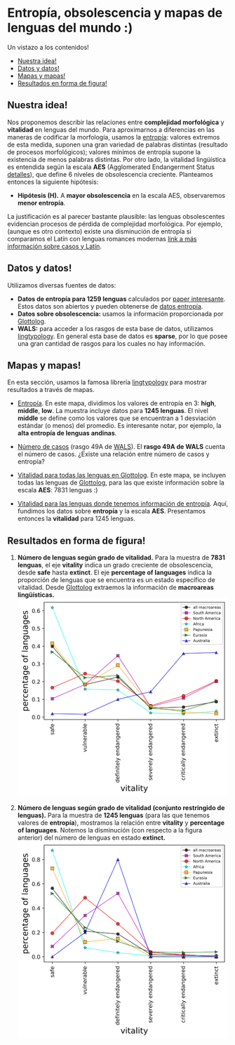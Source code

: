 # Entropía, obsolescencia y mapas de lenguas del mundo :)

Un vistazo a los contenidos!

  * [Nuestra idea!](#nuestra-idea)
  * [Datos y datos!](#datos-y-datos)
  * [Mapas y mapas!](#mapas-y-mapas)
  * [Resultados en forma de figura!](#resultados-en-forma-de-figura)

## Nuestra idea!
Nos proponemos describir las relaciones entre **complejidad morfológica** y **vitalidad** en lenguas del mundo. Para aproximarnos a diferencias en las maneras de codificar la morfología, usamos la [entropía](http://www.christianbentz.de/Papers/Bentz%20et%20al.%20(2017)%20The%20entropy%20of%20words.pdf): valores extremos de esta medida, suponen una gran variedad de palabras distintas (resultado de procesos morfológicos); valores mínimos de entropía supone la existencia de menos palabras distintas. Por otro lado, la vitalidad lingüística es entendida según la escala **AES** (Agglomerated Endangerment Status [detalles](https://glottolog.org/glottolog/glottologinformation)), que define 6 niveles de obsolescencia creciente. Planteamos entonces la siguiente hipótesis:

* **Hipótesis (H).** A **mayor obsolescencia** en la escala AES, observaremos **menor entropía**. 

La justificación es al parecer bastante plausible: las lenguas obsolescentes evidencian procesos de pérdida de complejidad morfológica. Por ejemplo,(aunque es otro contexto) existe una disminución de entropía si comparamos el Latín con lenguas romances modernas [link a más información sobre casos y Latín](https://www.aclweb.org/anthology/W16-4125.pdf). 

## Datos y datos!

Utilizamos diversas fuentes de datos:

* **Datos de entropía para 1259 lenguas** calculados por [paper interesante](http://www.christianbentz.de/Papers/Bentz%20et%20al.%20(2017)%20The%20entropy%20of%20words.pdf). Estos datos son abiertos y pueden obtenerse de [datos entropía](http://www.christianbentz.de/publications.html).
* **Datos sobre obsolescencia:** usamos la información proporcionada por [Glottolog](https://glottolog.org/meta/downloads). 
* **WALS:** para acceder a los rasgos de esta base de datos, utilizamos [lingtypology](https://github.com/OneAdder/lingtypology). En general esta base de datos es __sparse__, por lo que posee una gran cantidad de rasgos para los cuales no hay información. 

## Mapas y mapas!

En esta sección, usamos la famosa librería [lingtypology](https://github.com/OneAdder/lingtypology) para mostrar resultados a través de mapas. 

* [Entropía](./map_entropy.html). En este mapa, dividimos los valores de entropía en 3: **high**, **middle**, **low**. La muestra incluye datos para **1245 lenguas**. El nivel **middle** se define como los valores que se encuentran a 1 desviación estándar (o menos) del promedio. Es interesante notar, por ejemplo, la **alta entropía de lenguas andinas**. 

* [Número de casos](./map_entropy.html) (rasgo 49A de [WALS](https://wals.info/)). El **rasgo 49A de WALS** cuenta el número de casos. ¿Existe una relación entre número de casos y entropía? 

* [Vitalidad para todas las lenguas en Glottolog](./map_glottolog.html). En este mapa, se incluyen todas las lenguas de [Glottolog](https://glottolog.org), para las que existe información sobre la escala **AES**: 7831 lenguas :)

* [Vitalidad para las lenguas donde tenemos información de entropía](./map_entropy_glottolog.html). Aquí, fundimos los datos sobre **entropía** y la escala **AES**. Presentamos entonces la **vitalidad** para 1245 lenguas.  

## Resultados en forma de figura!

1. **Número de lenguas según grado de vitalidad.** Para la muestra de **7831 lenguas**, el eje **vitality** indica un grado creciente de obsolescencia, desde **safe** hasta **extinct**. El eje **percentage of languages** indica la proporción de lenguas que se encuentra es un estado específico de vitalidad. Desde [Glottolog](https://glottolog.org]) extraemos la información de **macroareas lingüísticas.** 
![Número de lenguas vs vitalidad](https://github.com/javiervz/lenguas/blob/master/vitality.jpg?raw=true)

2. **Número de lenguas según grado de vitalidad (conjunto restringido de lenguas).** Para la muestra de **1245 lenguas** (para las que tenemos valores de **entropía**), mostramos la relación entre **vitality** y **percentage of languages**. Notemos la disminución (con respecto a la figura anterior) del número de lenguas en estado **extinct.**
![Número de lenguas vs vitalidad](https://github.com/javiervz/lenguas/blob/master/vitality_entropy.jpg?raw=true)
